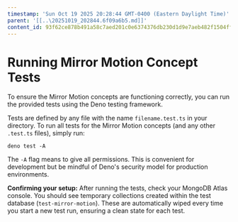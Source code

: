 ```yaml
---
timestamp: 'Sun Oct 19 2025 20:28:44 GMT-0400 (Eastern Daylight Time)'
parent: '[[..\20251019_202844.6f09a6b5.md]]'
content_id: 93f62ce878b491a58c7aed201c0e6374376db230d1d9e7aeb482f1504ffd615c
---
```


# Running Mirror Motion Concept Tests

To ensure the Mirror Motion concepts are functioning correctly, you can run the provided tests using the Deno testing framework.

Tests are defined by any file with the name `filename.test.ts` in your directory. To run all tests for the Mirror Motion concepts (and any other `.test.ts` files), simply run:

```shell
deno test -A
```

The `-A` flag means to give all permissions. This is convenient for development but be mindful of Deno's security model for production environments.

**Confirming your setup:** After running the tests, check your MongoDB Atlas console. You should see temporary collections created within the test database (`test-mirror-motion`). These are automatically wiped every time you start a new test run, ensuring a clean state for each test.
